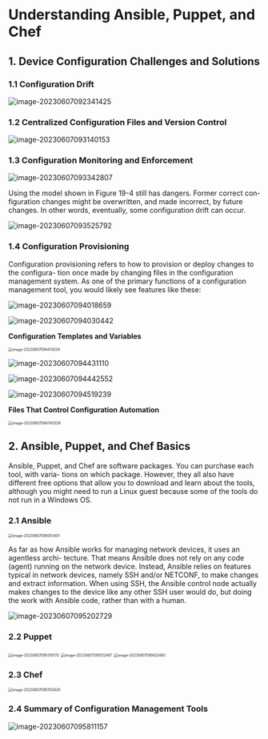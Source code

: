 #  Understanding Ansible, Puppet, and Chef

## 1. **Device Configuration Challenges and Solutions**

### 1.1 **Configuration Drift**

![image-20230607092341425](images/image-20230607092341425.png)

### 1.2 **Centralized Configuration Files and Version Control**

![image-20230607093140153](images/image-20230607093140153.png)



### 1.3 **Configuration Monitoring and Enforcement**

![image-20230607093342807](images/image-20230607093342807.png)

Using the model shown in Figure 19-4 still has dangers. Former correct con- figuration changes might be overwritten, and made incorrect, by future changes. In other words, eventually, some configuration drift can occur.

![image-20230607093525792](images/image-20230607093525792.png)



### 1.4 **Configuration Provisioning**

Configuration provisioning refers to how to provision or deploy changes to the configura- tion once made by changing files in the configuration management system. As one of the primary functions of a configuration management tool, you would likely see features like these:

![image-20230607094018659](images/image-20230607094018659.png)

![image-20230607094030442](images/image-20230607094030442.png)

**Configuration Templates and Variables**

<img src="images/image-20230607094413034.png" alt="image-20230607094413034" style="zoom:50%;" />

![image-20230607094431110](images/image-20230607094431110.png)

![image-20230607094442552](images/image-20230607094442552.png)

![image-20230607094519239](images/image-20230607094519239.png)

**Files That Control Configuration Automation**

<img src="images/image-20230607094740329.png" alt="image-20230607094740329" style="zoom:50%;" />



## 2. **Ansible, Puppet, and Chef Basics**

Ansible, Puppet, and Chef are software packages. You can purchase each tool, with varia- tions on which package. However, they all also have different free options that allow you to download and learn about the tools, although you might need to run a Linux guest because some of the tools do not run in a Windows OS.

### 2.1 **Ansible**

<img src="images/image-20230607095053401.png" alt="image-20230607095053401" style="zoom:50%;" />

As far as how Ansible works for managing network devices, it uses an agentless archi- tecture. That means Ansible does not rely on any code (agent) running on the network device. Instead, Ansible relies on features typical in network devices, namely SSH and/or NETCONF, to make changes and extract information. When using SSH, the Ansible control node actually makes changes to the device like any other SSH user would do, but doing the work with Ansible code, rather than with a human.

![image-20230607095202729](images/image-20230607095202729.png)



### 2.2 **Puppet**

<img src="images/image-20230607095310170.png" alt="image-20230607095310170" style="zoom:50%;" />

<img src="images/image-20230607095512497.png" alt="image-20230607095512497" style="zoom:50%;" />

<img src="images/image-20230607095620461.png" alt="image-20230607095620461" style="zoom:50%;" />



### 2.3 **Chef**

<img src="images/image-20230607095703420.png" alt="image-20230607095703420" style="zoom:50%;" />



### 2.4 **Summary of Configuration Management Tools**

![image-20230607095811157](images/image-20230607095811157.png)
